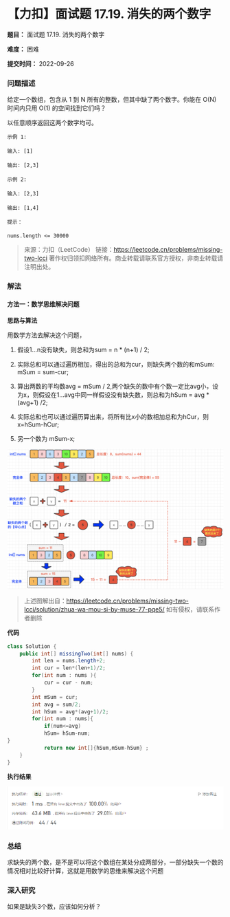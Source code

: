 # 【力扣】面试题 17.19. 消失的两个数字

**题目：** 面试题 17.19. 消失的两个数字

**难度：** 困难

**提交时间：** 2022-09-26


### 问题描述

给定一个数组，包含从 1 到 N 所有的整数，但其中缺了两个数字。你能在 O(N) 时间内只用 O(1) 的空间找到它们吗？

以任意顺序返回这两个数字均可。
```示例
示例 1:

输入: [1]

输出: [2,3]

示例 2:

输入: [2,3]

输出: [1,4]

提示：

nums.length <= 30000
```

>来源：力扣（LeetCode）
>链接：https://leetcode.cn/problems/missing-two-lcci
>著作权归领扣网络所有。商业转载请联系官方授权，非商业转载请注明出处。


### 解法

#### 方法一：数学思维解决问题

 **思路与算法** 

用数学方法去解决这个问题，

1. 假设1...n没有缺失，则总和为sum = n * (n+1) / 2;

2. 实际总和可以通过遍历相加，得出的总和为cur，则缺失两个数的和mSum: mSum = sum-cur;

3. 算出两数的平均数avg = mSum / 2,两个缺失的数中有个数一定比avg小，设为x，则假设在1...avg中同一样假设没有缺失数，则总和为hSum = avg * (avg+1) /2;

4. 实际总和也可以通过遍历算出来，将所有比x小的数相加总和为hCur，则x=hSum-hCur;

5. 另一个数为 mSum-x;

![图解算法](img/图解算法.png)

>上述图解出自：https://leetcode.cn/problems/missing-two-lcci/solution/zhua-wa-mou-si-by-muse-77-pqe5/  如有侵权，请联系作者删除


**代码**

```java
class Solution {
    public int[] missingTwo(int[] nums) {
        int len = nums.length+2;
        int cur = len*(len+1)/2;
        for(int num : nums ){
            cur = cur - num;
        }
        int mSum = cur;
        int avg = sum/2;
        int hSum = avg*(avg+1)/2;
        for(int num : nums){
            if(num<=avg)
            hSum= hSum-num;
}       
            return new int[]{hSum,mSum-hSum} ;
    }
}
```

**执行结果**

![执行结果](img/20220930000929.png)



### 总结

求缺失的两个数，是不是可以将这个数组在某处分成两部分，一部分缺失一个数的情况相对比较好计算，这就是用数学的思维来解决这个问题



### 深入研究

如果是缺失3个数，应该如何分析？





